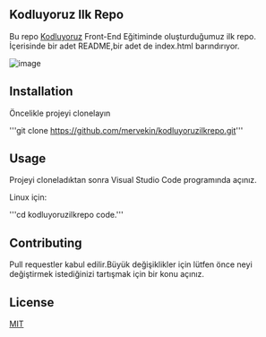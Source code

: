 ## Kodluyoruz Ilk Repo

Bu repo [Kodluyoruz](https://www.kodluyoruz.org/) Front-End Eğitiminde oluşturduğumuz ilk repo. İçerisinde bir adet README,bir adet de index.html barındırıyor.

![image](C:\Users\merve\Documents\gitrepo\kodluyoruzilkrepo\ekranresmi.png)

## Installation

Öncelikle projeyi clonelayın

'''git clone https://github.com/mervekin/kodluyoruzilkrepo.git'''

## Usage

Projeyi cloneladıktan sonra Visual Studio Code programında açınız.

Linux için:

'''cd kodluyoruzilkrepo
code.'''

## Contributing

Pull requestler kabul edilir.Büyük değişiklikler için lütfen önce neyi değiştirmek istediğinizi tartışmak için bir konu açınız.

## License

[MIT](https://choosealicense.com/licenses/mit/)
